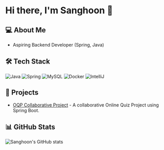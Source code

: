 # Hi there, I'm Sanghoon 👋

## 💻 About Me
- Aspiring Backend Developer (Spring, Java)

## 🛠️ Tech Stack
![Java](https://img.shields.io/badge/Java-ED8B00?style=for-the-badge&logo=java&logoColor=white)
![Spring](https://img.shields.io/badge/Spring-6DB33F?style=for-the-badge&logo=spring&logoColor=white)
![MySQL](https://img.shields.io/badge/MySQL-4479A1?style=for-the-badge&logo=mysql&logoColor=white)
![Docker](https://img.shields.io/badge/Docker-2496ED?style=for-the-badge&logo=docker&logoColor=white)
![IntelliJ](https://img.shields.io/badge/IntelliJ-000000?style=for-the-badge&logo=intellij-idea&logoColor=white)

## 🚀 Projects
- [OQP Collaborative Project](https://github.com/sangHoonProject/OQP_backend) - A collaborative Online Quiz Project using Spring Boot.

## 📊 GitHub Stats
![Sanghoon's GitHub stats](https://github-readme-stats.vercel.app/api?username=PetOfLSE&show_icons=true&theme=radical)

